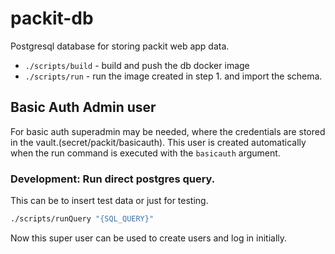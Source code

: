 # packit-db

Postgresql database for storing packit web app data.
* `./scripts/build` - build and push the db docker image
* `./scripts/run` - run the image created in step 1. and import the schema.

## Basic Auth Admin user 
For basic auth superadmin may be needed, where the credentials are stored in the vault.(secret/packit/basicauth).
This user is created automatically when the run command is executed with the `basicauth` argument.

### Development: Run direct postgres query.
This can be to insert test data or just for testing. 
```bash
./scripts/runQuery "{SQL_QUERY}"
```

Now this super user can be used to create users and log in initially.